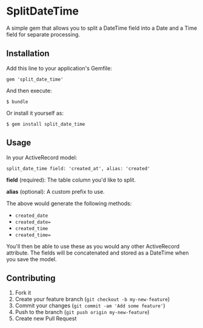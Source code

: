 # SplitDateTime

A simple gem that allows you to split a DateTime field into a Date and a Time field for separate processing.

## Installation

Add this line to your application's Gemfile:

    gem 'split_date_time'

And then execute:

    $ bundle

Or install it yourself as:

    $ gem install split_date_time

## Usage

In your ActiveRecord model:

```
split_date_time field: 'created_at', alias: 'created'
```
**field** (required): The table column you'd like to split.

**alias** (optional): A custom prefix to use.

The above would generate the following methods:

- `created_date`
- `created_date=`
- `created_time`
- `created_time=`

You'll then be able to use these as you would any other ActiveRecord attribute. The fields will be concatenated and stored as a DateTime when you save the model.


## Contributing

1. Fork it
2. Create your feature branch (`git checkout -b my-new-feature`)
3. Commit your changes (`git commit -am 'Add some feature'`)
4. Push to the branch (`git push origin my-new-feature`)
5. Create new Pull Request
